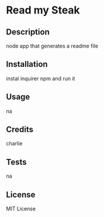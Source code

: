 # Read my Steak

## Description
node app that generates a readme file

## Installation
instal inquirer npm and run it


## Usage
na

## Credits
charlie

## Tests
na

## License
MIT License

